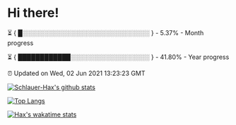 # Hi there!

⏳ { █░░░░░░░░░░░░░░░░░░░░░░░░░░░░░ } - 5.37% - Month progress

⏳ { ████████████░░░░░░░░░░░░░░░░░░ } - 41.80% - Year progress

⏰ Updated on Wed, 02 Jun 2021 13:23:23 GMT


[![Schlauer-Hax's github stats](https://github-readme-stats.vercel.app/api?username=Schlauer-Hax&show_icons=true&theme=dark&count_private=true)](https://github.com/Schlauer-Hax)


[![Top Langs](https://github-readme-stats.vercel.app/api/top-langs/?username=Schlauer-Hax&layout=compact&theme=dark)](https://github.com/Schlauer-Hax?tab=repositories)


[![Hax's wakatime stats](https://github-readme-stats.vercel.app/api/wakatime?username=Hax&theme=dark)](https://wakatime.com/@Hax)

